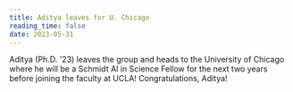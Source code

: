 ```yaml
---
title: Aditya leaves for U. Chicago
reading_time: false
date: 2023-05-31
---
```


Aditya (Ph.D. '23) leaves the group and heads to the University of Chicago where he will be a Schmidt AI in Science Fellow for the next two years before joining the faculty at UCLA! Congratulations, Aditya!

<!--more-->
